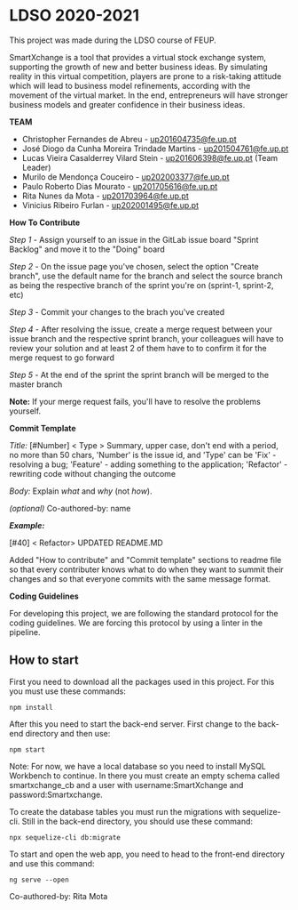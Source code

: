 # LDSO 2020-2021

This project was made during the LDSO course of FEUP.

SmartXchange is a tool that provides a virtual stock exchange system, supporting the growth of new
and better business ideas. By simulating reality in this virtual competition, players are prone to a risk-taking attitude which will lead to business model refinements, according with the movement of the virtual market. In the end, entrepreneurs will have stronger business models and greater confidence in their business ideas.

**TEAM**

- Christopher Fernandes de Abreu - up201604735@fe.up.pt
- José Diogo da Cunha Moreira Trindade Martins - up201504761@fe.up.pt
- Lucas Vieira Casalderrey Vilard Stein - up201606398@fe.up.pt (Team Leader)
- Murilo de Mendonça Couceiro - up202003377@fe.up.pt
- Paulo Roberto Dias Mourato - up201705616@fe.up.pt
- Rita Nunes da Mota - up201703964@fe.up.pt
- Vinicius Ribeiro Furlan - up202001495@fe.up.pt

**How To Contribute**

_Step 1_ - Assign yourself to an issue in the GitLab issue board "Sprint Backlog" and move it to the "Doing" board

_Step 2_ - On the issue page you've chosen, select the option "Create branch", use the default name for the branch and select the source branch as being the respective branch of the sprint you're on (sprint-1, sprint-2, etc)

_Step 3_ - Commit your changes to the brach you've created

_Step 4_ - After resolving the issue, create a merge request between your issue branch and the respective sprint branch, your colleagues will have to review your solution and at least 2 of them have to to confirm it for the merge request to go forward

_Step 5_ - At the end of the sprint the sprint branch will be merged to the master branch

**Note:** If your merge request fails, you'll have to resolve the problems yourself.

**Commit Template**

_Title:_ [#Number] < Type > Summary, upper case, don't end with a period, no more than 50 chars, 'Number' is the issue id, and 'Type' can be 'Fix' - resolving a bug; 'Feature' - adding something to the application; 'Refactor' - rewriting code without changing the outcome

_Body:_ Explain *what* and *why* (not *how*).

_(optional)_ Co-authored-by: name

_**Example:**_

[#40] < Refactor> UPDATED README.MD

Added "How to contribute" and "Commit template" sections to readme file so that every contributer knows what to do when they want to summit their changes and so that everyone commits with the same message format.

**Coding Guidelines**

For developing this project, we are following the standard protocol for the coding guidelines. We are forcing this protocol by using a linter in the pipeline.

## How to start

First you need to download all the packages used in this project. For this you must use these commands:
```commmand
npm install 
```
After this you need to start the back-end server. First change to the back-end directory and then use: 

```command
npm start 
```

Note: For now, we have a local database so you need to install MySQL Workbench to continue. In there you must create an empty schema called smartxchange_cb and a user with username:SmartXchange and password:Smartxchange.

To create the database tables you must run the migrations with sequelize-cli. Still in the back-end directory, you should use these command: 

```command
npx sequelize-cli db:migrate
```

To start and open the web app, you need to head to the front-end directory and use this command: 

```command
ng serve --open
```

Co-authored-by: Rita Mota

